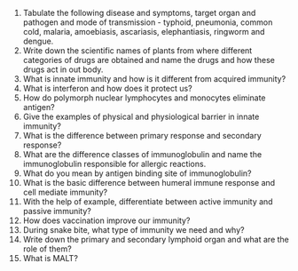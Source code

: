 1. Tabulate the following disease and symptoms, target organ and pathogen and mode of transmission - typhoid, pneumonia, common cold, malaria, amoebiasis, ascariasis, elephantiasis, ringworm and dengue. 
2. Write down the scientific names of plants from where different categories of drugs are obtained and name the drugs and how these drugs act in out body. 
3. What is innate immunity and how is it different from acquired immunity? 
4. What is interferon and how does it protect us? 
5. How do polymorph nuclear lymphocytes and monocytes eliminate antigen? 
6. Give the examples of physical and physiological barrier in innate immunity? 
7. What is the difference between primary response and secondary response? 
8. What are the difference classes of immunoglobulin and name the immunoglobulin responsible for allergic reactions. 
9. What do you mean by antigen binding site of immunoglobulin? 
10. What is the basic difference between humeral immune response and cell mediate immunity? 
11. With the help of example, differentiate between active immunity and passive immunity? 
12. How does vaccination improve our immunity? 
13. During snake bite, what type of immunity we need and why? 
14. Write down the primary and secondary lymphoid organ and what are the role of them? 
15. What is MALT? 
    